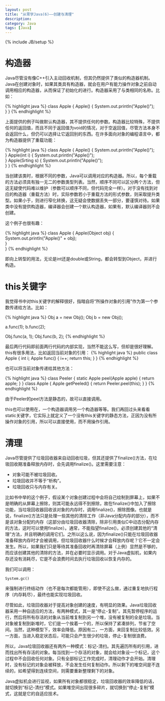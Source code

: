 ```yaml
---
layout: post
title: "从零学Java(6)——创建与清理"
description: 
category: Java
tags: [Java]
---
```

{% include JB/setup %}

构造器
=========

Java尽管没有像C++引入主动回收机制，但其仍然提供了类似的构造器机制。Java在创建对象时，如果其类具有构造器，就会在用户有能力操作对象之前自动调用相应的构造器，从而保证了初始化的进行。构造器采用了与类相同的名称。比如：

{% highlight java %}
class Apple {
    Apple() {
        System.out.println("Apple()");     
    }
}
{% endhighlight %}

上面提供的例子叫做默认构造器，其不提供任何的参数。构造器比较特殊，不提供任何的返回值，而且不同于返回值为void的情况，对于空返回值，尽管方法本身不会返回什么，但仍可以选择让它返回别的东西。在许多面向对象的编程语言中，都为构造器提供了重载功能：

{% highlight java %}
class Apple {
    Apple() {
        System.out.println("Apple()");     
    }
    Apple(int i) {
        System.out.println("Apple()");     
    }
    Apple(Srting s) {
        System.out.println("Apple()");     
    }
}
{% endhighlight %} 

当创建该类时，根据不同的参数，Java可以调用对应的构造器。所以，每个重载的方法必须具有独一无二的参数类型列表。当然，顺序不同可以区分两个方法，但这无疑使代码难以维护（参数可以顺序不同，但代码完全一样）。对于没有找到对应的构造器（重载方法）时，实际参数若小于重载方法的形式参数，则采取提升类型。如果小于，则进行窄化转换，这无疑会使数据丢失一部分，要谨慎对待。如果类中没有提供构造器，编译器会创建一个默认构造器，如果有，默认编译器则不会创建。

这个例子也很有趣：

{% highlight java %}
class Apple {
    Apple(Object obj) {
        System.out.println("Apple()" + obj);     
    }   
}
{% endhighlight %}  

即向上转型的用法，无论是int还是double或String，都会转型到Object，并进行构造。

this关键字
===========

我觉得书中对this关键字的解释很好，指暗自将“所操作对象的引用”作为第一个参数传递给方法。比如：

{% highlight java %}
Obj a = new Obj();
Obj b = new Obj();

a.func(1);
b.func(2);

Obj.func(a, 1);
Obj.func(b, 2);
{% endhighlight %}

最后两行代码即前面两行代码的内部实现，当然不能这么写，但却是很好理解。this有很多用法，比如返回当前对象的引用：
{% highlight java %}
public class Apple {
    int i;
    Apple func() {
        i++;
        return this;
    }
}
{% endhighlight %} 

也可以将当前对象传递给其他方法：

{% highlight java %}
class Peeler {
    static Apple peel(Apple apple) {
        return apple;
    }
}
class Apple {
    Apple getPeeled() {
        return Peeler.peel(this);
    }
}
{% endhighlight %} 

由于Peeler的peel方法是静态的，故可以直接调用。

this也可以使用在，一个构造器调用另一个构造器等等。我们再回过头来看看static关键字，它实际上就定义了一个没有this关键字的静态方法，正因为没有所操作对象的引用，所以可以直接使用，而不用操作引用。

清理
=========

Java尽管提供了垃圾回收器来自动回收垃圾，但其还提供了finalize()方法，在垃圾回收期准备释放内存时，会先调用finalize()。这里需要注意：

* 对象可能不被垃圾回收。
* 垃圾回收并不等于“析构”。
* 垃圾回收只与内存有关。

比如书中举的这个例子，假设某个对象创建过程中会将自己绘制到屏幕上，如果不是明确的从屏幕上擦除，则其可能永远得不到擦除，故在finalize()中加入了擦除功能，当垃圾回收器回收该对象的内存时，调用finalize()，擦除图像。也就是说，finalize()方法只是处理一些其他的清除工作（非Java分配内存的部分），而不是该对象分配的内存（这部分由垃圾回收器清除，除非引用类似C中动态分配内存的方法，这时可以使用finalize）。通常，不能指望finalize()，必须创建其他的“清理”方法，并且明确的调用它们。之所以这么说，因为finalize()只能在垃圾回收器准备释放内存时才会被调用，但垃圾回收器什么时候才会释放内存呢？它不一定会发生。所以，如果我们只是等待其准备回收时再清除屏幕（上例）显然是不够的，而应该创建其他的清除的方法，并在必要时显示调用。对于Java虚拟机，如果内存还没有消耗尽，它是不会浪费时间去执行垃圾回收以恢复内存的。

我们可以调用：

    System.gc()

来强制进行终结动作（也不是每次都能管用），即使不这么做，通过重复地执行程序（内存耗尽），最终也能实现垃圾回收。

尽管如此，垃圾回收器对于提高对象创建的速度，有明显的效果。Java垃圾回收器采用一种自适应的方法，有两种模式，其一是“停止-复制”。其先暂停程序的运行，然后将所有存活的对象从当前堆复制到另一个堆，没有被复制的全是垃圾。当对象被复制到新堆时，它们是一个挨着一个的，所以保持了紧凑排列，节省了空间。当然，这种模型下，效率会降低。原因有二，一方面，来回复制比较低效。另一方面，当进入稳定状态后，可能只会产生很少的垃圾，停止-复制很浪费。

所以，Java垃圾回收器还有两外一种模式：标记-清扫。其先遍历所有的引用，进而找出所有存活的对象。每当找到一个存活的对象，就会给对象设一个标记，这个过程中不会回收任何对象。只有全部标记工作完成时，清理动作才会开始。清理时，没有标记的对象会被释放，不会发生任何复制动作。所以剩下的堆空间是不连续的，如希望得到连续空间，则需要重新整理剩下的对象。

Java虚拟机会进行监视，如果所有对象都很稳定，垃圾回收器的效率降低的话，就切换到“标记-清扫”模式。如果堆空间出现很多碎片，就切换到“停止-复制”模式，这就是它的自适应技术。